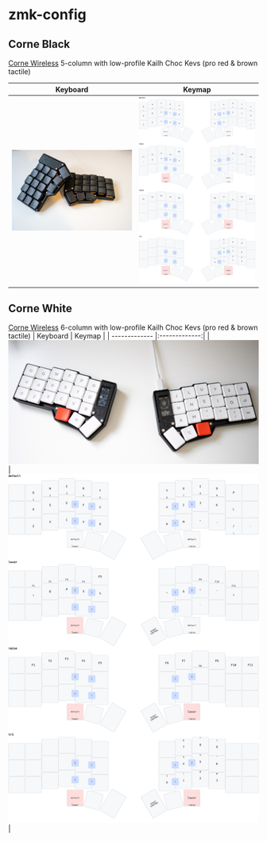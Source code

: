 # zmk-config

## Corne Black

[Corne Wireless](https://github.com/foostan/crkbd/) 5-column with low-profile Kailh Choc Kevs (pro red & brown tactile)

| Keyboard      | Keymap        |
| ------------- |:-------------:|
| <img width="800" src="./images/corne_black.jpg"> | <img width="800" src="./images/corne_black.svg"> |


## Corne White

[Corne Wireless](https://github.com/foostan/crkbd/) 6-column with low-profile Kailh Choc Kevs (pro red & brown tactile)
| Keyboard      | Keymap        |
| ------------- |:-------------:|
| <img width="800" src="./images/corne_white.jpg"> | <img width="800" src="./images/corne_white.svg"> |

